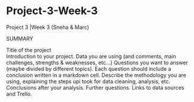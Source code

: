# Project-3-Week-3
Project 3 |Week 3 (Sneha &amp; Marc)

SUMMARY

Title of the project<br>
Introduction to your project.
Data you are using (and comments, main challenges, strengths & weaknesses, etc…)
Questions you want to answer (maybe divided by different topics). Each question should include a conclusion written in a markdown cell.
Describe the methodology you are using, explaining the steps upi took for data cleaning, analysis, etc.
Conclusions after your analysis.
Further questions.
Links to data sources and Trello.
